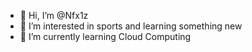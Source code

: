 - 👋 Hi, I’m @Nfx1z
- 👀 I’m interested in sports and learning something new
- 🌱 I’m currently learning Cloud Computing 


<!---
Nfx1z/Nfx1z is a ✨ special ✨ repository because its `README.md` (this file) appears on your GitHub profile.
You can click the Preview link to take a look at your changes.
--->
